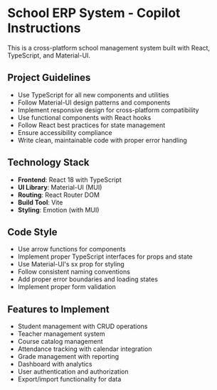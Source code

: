 <!-- Use this file to provide workspace-specific custom instructions to Copilot. For more details, visit https://code.visualstudio.com/docs/copilot/copilot-customization#_use-a-githubcopilotinstructionsmd-file -->

# School ERP System - Copilot Instructions

This is a cross-platform school management system built with React, TypeScript, and Material-UI.

## Project Guidelines

- Use TypeScript for all new components and utilities
- Follow Material-UI design patterns and components
- Implement responsive design for cross-platform compatibility
- Use functional components with React hooks
- Follow React best practices for state management
- Ensure accessibility compliance
- Write clean, maintainable code with proper error handling

## Technology Stack

- **Frontend**: React 18 with TypeScript
- **UI Library**: Material-UI (MUI)
- **Routing**: React Router DOM
- **Build Tool**: Vite
- **Styling**: Emotion (with MUI)

## Code Style

- Use arrow functions for components
- Implement proper TypeScript interfaces for props and state
- Use Material-UI's sx prop for styling
- Follow consistent naming conventions
- Add proper error boundaries and loading states
- Implement proper form validation

## Features to Implement

- Student management with CRUD operations
- Teacher management system
- Course catalog management
- Attendance tracking with calendar integration
- Grade management with reporting
- Dashboard with analytics
- User authentication and authorization
- Export/import functionality for data

